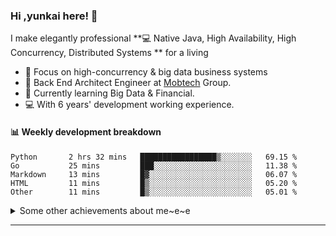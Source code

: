 ### Hi ,yunkai here! :wave: 

I make elegantly professional **💻 Native Java, High Availability, High Concurrency, Distributed Systems ** for a living

* 🧐   Focus on high-concurrency & big data business systems
* 💼   Back End Architect Engineer at [Mobtech](https://www.mob.com/) Group.
* 🌱   Currently learning Big Data & Financial.
* 💻   With 6 years' development working experience.

#### :bar_chart: Weekly development breakdown

<!--START_SECTION:waka-->

```text
Python       2 hrs 32 mins   █████████████████▒░░░░░░░   69.15 %
Go           25 mins         ███░░░░░░░░░░░░░░░░░░░░░░   11.38 %
Markdown     13 mins         █▓░░░░░░░░░░░░░░░░░░░░░░░   06.07 %
HTML         11 mins         █▒░░░░░░░░░░░░░░░░░░░░░░░   05.20 %
Other        11 mins         █▒░░░░░░░░░░░░░░░░░░░░░░░   05.01 %
```

<!--END_SECTION:waka-->

<details>
  <summary>Some other achievements about me~e~e</summary>
  <br>

* 👑   Some GitHub statistical reports:

<p align="center">
<img align="center" src="https://github-readme-stats.vercel.app/api/top-langs/?username=JanYunkai&hide_langs_below=1&theme=default&line_height=27&layout=compact" />
<img align="center" src="https://github-readme-stats.vercel.app/api?username=JanYunkai&show_icons=true&count_private=true&include_all_commits=true&line_height=21&layout=compact" alt="halfrost's Github Stats" />
<img align="center" src="https://github-profile-trophy.vercel.app/?username=JanYunkai&column=7" alt="JanYunkai's Github Trophy" />
</p>

</details>

---
